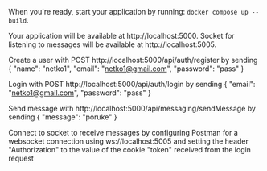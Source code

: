 When you're ready, start your application by running:
`docker compose up --build`.

Your application will be available at http://localhost:5000.
Socket for listening to messages will be available at http://localhost:5005.

Create a user with POST http://localhost:5000/api/auth/register by sending 
{
    "name": "netko1",
    "email": "netko1@gmail.com",
    "password": "pass"
}

Login with POST http://localhost:5000/api/auth/login by sending
{
    "email": "netko1@gmail.com",
    "password": "pass"
}

Send message with http://localhost:5000/api/messaging/sendMessage by sending
{
    "message": "poruke"
}

Connect to socket to receive messages by configuring Postman for a websocket connection using ws://localhost:5005
and setting the header "Authorization" to the value of the cookie "token" received from the login request